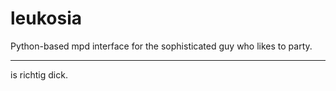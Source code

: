 leukosia
========

Python-based mpd interface for the sophisticated guy who likes to party.


--------

is richtig dick.
